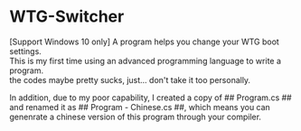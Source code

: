 # WTG-Switcher
[Support Windows 10 only] A program helps you change your WTG boot settings.  
This is my first time using an advanced programming language to write a program.  
the codes maybe pretty sucks, just... don't take it too personally.  
  
In addition, due to my poor capability, I created a copy of ## Program.cs ## and renamed it as ## Program - Chinese.cs ##, which means you can genenrate a chinese version of this program through your compiler.
